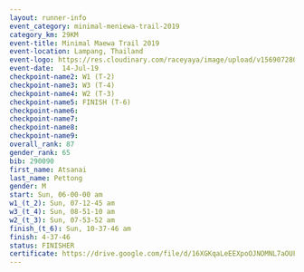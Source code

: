 ```yaml
---
layout: runner-info 
event_category: minimal-meniewa-trail-2019 
category_km: 29KM 
event-title: Minimal Maewa Trail 2019 
event-location: Lampang, Thailand 
event-logo: https://res.cloudinary.com/raceyaya/image/upload/v1569072805/logo/minimal-trail_ktnvsp.jpg 
event-date:  14-Jul-19 
checkpoint-name2: W1 (T-2) 
checkpoint-name3: W3 (T-4) 
checkpoint-name4: W2 (T-3) 
checkpoint-name5: FINISH (T-6) 
checkpoint-name6: 
checkpoint-name7: 
checkpoint-name8: 
checkpoint-name9: 
overall_rank: 87
gender_rank: 65
bib: 290090
first_name: Atsanai
last_name: Pettong
gender: M
start: Sun, 06-00-00 am
w1_(t_2): Sun, 07-12-45 am
w3_(t_4): Sun, 08-51-10 am
w2_(t_3): Sun, 07-53-52 am
finish_(t_6): Sun, 10-37-46 am
finish: 4-37-46
status: FINISHER
certificate: https://drive.google.com/file/d/16XGKqaLeEEXpoOJNOMNL7aOUF7z2B4hl/view?usp=sharing
---
```

